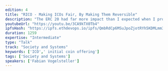```yaml
---
edition: 4
title: "RICO - Making ICOs Fair, By Making Them Reversible"
description: "The ERC 20 had far more impact than I expected when I proposed the draft in November 2015. The massive amounts of ICOs following the adoption of this standard led to money collection becoming a breeze. As much as this democratised the space, it also led to massive amounts of money being collected, where not all projects lived up to the expectation they created, while opening the door to not ICO-able projects, as well as outright scams. It's time to bring back balance, by letting participants decide if they deem a project worthy their funding - over time. The RICO, or Reversible ICO is a proposal I introduced a few months back that has the potential to make ICOs more fair. This happens by releasing the funds over time and giving each participant the power to cut his funding to the project at any time."
youtubeUrl: "https://youtu.be/3CA9kTX0Tb4"
ipfsHash: "https://ipfs.ethdevops.io/ipfs/QmbRdCp6MSuJpoZjotRYh5KDMLmm3CZ3J7UiCtzfgubJL2?filename=RICO_-_Making_ICOs_Fair_By_Making_Them_Reversible_by_Fabian_Vogelsteller_Devcon4-3CA9kTX0Tb4.mp4"
duration: 1259
expertise: "Intermediate"
type: "Talk"
track: "Society and Systems"
keywords: ['ICO',' initial coin offering']
tags: ['Society and Systems']
speakers: ['Fabian Vogelsteller']
---
```

